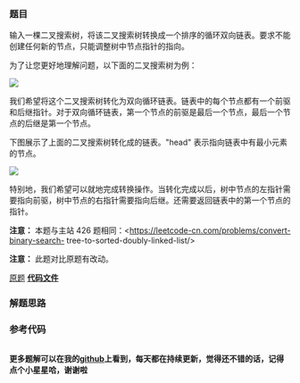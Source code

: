 ### 题目
输入一棵二叉搜索树，将该二叉搜索树转换成一个排序的循环双向链表。要求不能创建任何新的节点，只能调整树中节点指针的指向。



为了让您更好地理解问题，以下面的二叉搜索树为例：



![](https://assets.leetcode.com/uploads/2018/10/12/bstdlloriginalbst.png)



我们希望将这个二叉搜索树转化为双向循环链表。链表中的每个节点都有一个前驱和后继指针。对于双向循环链表，第一个节点的前驱是最后一个节点，最后一个节点的后继是第一个节点。

下图展示了上面的二叉搜索树转化成的链表。"head" 表示指向链表中有最小元素的节点。



![](https://assets.leetcode.com/uploads/2018/10/12/bstdllreturndll.png)



特别地，我们希望可以就地完成转换操作。当转化完成以后，树中节点的左指针需要指向前驱，树中节点的右指针需要指向后继。还需要返回链表中的第一个节点的指针。



**注意：** 本题与主站 426 题相同：<https://leetcode-cn.com/problems/convert-binary-search-
tree-to-sorted-doubly-linked-list/>

**注意：** 此题对比原题有改动。

[原题](https://leetcode-cn.com/problems/er-cha-sou-suo-shu-yu-shuang-xiang-lian-biao-lcof/)    **[代码文件]()**


### 解题思路




### 参考代码

```go


```




**更多题解可以在我的[github](https://github.com/LZH139/leetcode_Go)上看到，每天都在持续更新，觉得还不错的话，记得点个小星星哈，谢谢啦**
